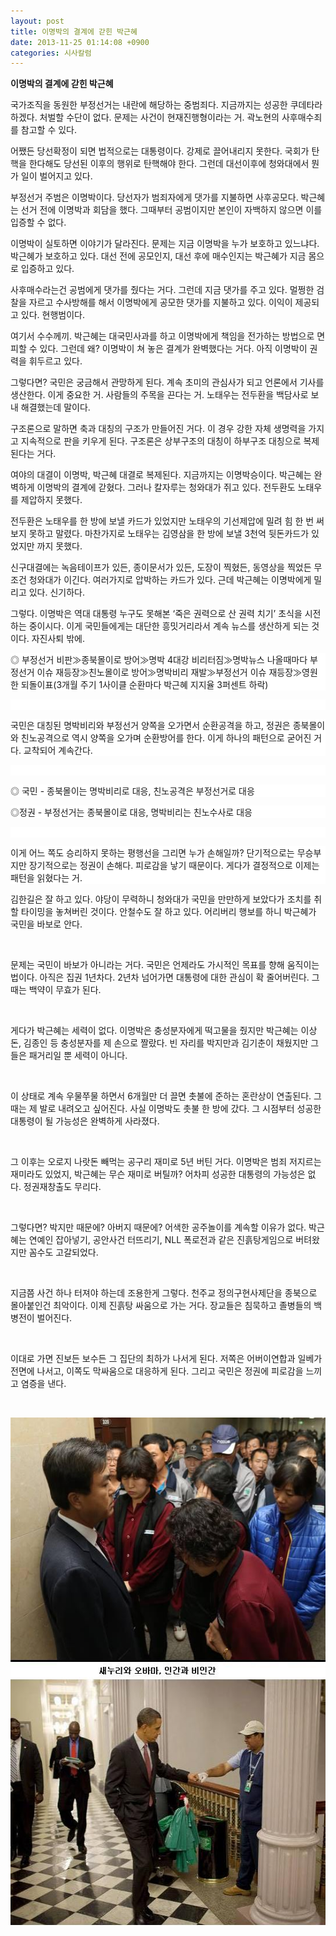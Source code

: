 ```yaml
---
layout: post
title: 이명박의 결계에 갇힌 박근혜
date: 2013-11-25 01:14:08 +0900
categories: 시사칼럼
---
```

  


**이명박의 결계에 갇힌 박근혜** 

  


국가조직을 동원한 부정선거는 내란에 해당하는 중범죄다. 지금까지는 성공한 쿠데타라 하겠다. 처벌할 수단이 없다. 문제는 사건이 현재진행형이라는 거. 곽노현의 사후매수죄를 참고할 수 있다.

  


어쨌든 당선확정이 되면 법적으로는 대통령이다. 강제로 끌어내리지 못한다. 국회가 탄핵을 한다해도 당선된 이후의 행위로 탄핵해야 한다. 그런데 대선이후에 청와대에서 뭔가 일이 벌어지고 있다. 

  


부정선거 주범은 이명박이다. 당선자가 범죄자에게 댓가를 지불하면 사후공모다. 박근혜는 선거 전에 이명박과 회담을 했다. 그때부터 공범이지만 본인이 자백하지 않으면 이를 입증할 수 없다. 

  


이명박이 실토하면 이야기가 달라진다. 문제는 지금 이명박을 누가 보호하고 있느냐다. 박근혜가 보호하고 있다. 대선 전에 공모인지, 대선 후에 매수인지는 박근혜가 지금 몸으로 입증하고 있다. 

  


사후매수라는건 공범에게 댓가를 줬다는 거다. 그런데 지금 댓가를 주고 있다. 멀쩡한 검찰을 자르고 수사방해를 해서 이명박에게 공모한 댓가를 지불하고 있다. 이익이 제공되고 있다. 현행범이다.

  


여기서 수수께끼. 박근혜는 대국민사과를 하고 이명박에게 책임을 전가하는 방법으로 면피할 수 있다. 그런데 왜? 이명박이 쳐 놓은 결계가 완벽했다는 거다. 아직 이명박이 권력을 휘두르고 있다. 

  


그렇다면? 국민은 궁금해서 관망하게 된다. 계속 초미의 관심사가 되고 언론에서 기사를 생산한다. 이게 중요한 거. 사람들의 주목을 끈다는 거. 노태우는 전두환을 백담사로 보내 해결했는데 말이다.

  


구조론으로 말하면 축과 대칭의 구조가 만들어진 거다. 이 경우 강한 자체 생명력을 가지고 지속적으로 판을 키우게 된다. 구조론은 상부구조의 대칭이 하부구조 대칭으로 복제된다는 거다. 

  


여야의 대결이 이명박, 박근혜 대결로 복제된다. 지금까지는 이명박승이다. 박근혜는 완벽하게 이명박의 결계에 갇혔다. 그러나 칼자루는 청와대가 쥐고 있다. 전두환도 노태우를 제압하지 못했다.

  


전두환은 노태우를 한 방에 보낼 카드가 있었지만 노태우의 기선제압에 밀려 힘 한 번 써보지 못하고 말렸다. 마찬가지로 노태우는 김영삼을 한 방에 보낼 3천억 뒷돈카드가 있었지만 까지 못했다. 

  


신구대결에는 녹음테이프가 있든, 종이문서가 있든, 도장이 찍혔든, 동영상을 찍었든 무조건 청와대가 이긴다. 여러가지로 압박하는 카드가 있다. 근데 박근혜는 이명박에게 밀리고 있다. 신기하다.

  


그렇다. 이명박은 역대 대통령 누구도 못해본 ‘죽은 권력으로 산 권력 치기’ 초식을 시전하는 중이시다. 이게 국민들에게는 대단한 흥밋거리라서 계속 뉴스를 생산하게 되는 것이다. 자진사퇴 밖에.

  


<p class="0" style="background:#ffffff;mso-pagination:none;text-autospace:none;mso-padding-alt:0pt 0pt 0pt 0pt;">
  ◎ 부정선거 비판≫종북몰이로 방어≫명박 4대강 비리터짐≫명박뉴스 나올때마다 부정선거 이슈 재등장≫친노몰이로 방어≫명박비리 재발≫부정선거 이슈 재등장≫영원한 되돌이표(3개월 주기 1사이클 순환마다 박근혜 지지율 3퍼센트 하락)
</p>

<p class="0" style="background:#ffffff;mso-pagination:none;text-autospace:none;mso-padding-alt:0pt 0pt 0pt 0pt;">
  <br />
</p>

<p class="0" style="background:#ffffff;mso-pagination:none;text-autospace:none;mso-padding-alt:0pt 0pt 0pt 0pt;">
  국민은 대칭된 명박비리와 부정선거 양쪽을 오가면서 순환공격을 하고, 정권은 종북몰이와 친노공격으로 역시 양쪽을 오가며 순환방어를 한다. 이게 하나의 패턴으로 굳어진 거다. 교착되어 계속간다.
</p>

<p class="0" style="background:#ffffff;mso-pagination:none;text-autospace:none;mso-padding-alt:0pt 0pt 0pt 0pt;">
  <br />
</p>

<p class="0" style="background:#ffffff;mso-pagination:none;text-autospace:none;mso-padding-alt:0pt 0pt 0pt 0pt;">
  ◎ 국민 - 종북몰이는 명박비리로 대응, 친노공격은 부정선거로 대응
</p>

<p class="0" style="background:#ffffff;mso-pagination:none;text-autospace:none;mso-padding-alt:0pt 0pt 0pt 0pt;">
  ◎정권 - 부정선거는 종북몰이로 대응, 명박비리는 친노수사로 대응
  
  <p class="0" style="background:#ffffff;mso-pagination:none;text-autospace:none;mso-padding-alt:0pt 0pt 0pt 0pt;">
    <br />
  </p>
  
  <p class="0" style="background:#ffffff;mso-pagination:none;text-autospace:none;mso-padding-alt:0pt 0pt 0pt 0pt;">
    이게 어느 쪽도 승리하지 못하는 평행선을 그리면 누가 손해일까? 단기적으로는 무승부지만 장기적으로는 정권이 손해다. 피로감을 낳기 때문이다. 게다가 결정적으로 이제는 패턴을 읽혔다는 거.
  </p>
  
  <p class="0" style="background:#ffffff;mso-pagination:none;text-autospace:none;mso-padding-alt:0pt 0pt 0pt 0pt;">
  </p>
  
  <p>
    김한길은 잘 하고 있다. 야당이 무력하니 청와대가 국민을 만만하게 보았다가 조치를 취할 타이밍을 놓쳐버린 것이다. 안철수도 잘 하고 있다. 어리버리 행보를 하니 박근혜가 국민을 바보로 안다.
  </p>
  
  <br />
  
  <p>
    문제는 국민이 바보가 아니라는 거다. 국민은 언제라도 가시적인 목표를 향해 움직이는 법이다. 아직은 집권 1년차다. 2년차 넘어가면 대통령에 대한 관심이 확 줄어버린다. 그때는 백약이 무효가 된다.
  </p>
  
  <br />
  
  <p>
    게다가 박근혜는 세력이 없다. 이명박은 충성분자에게 떡고물을 줬지만 박근혜는 이상돈, 김종인 등 충성분자를 제 손으로 짤랐다. 빈 자리를 박지만과 김기춘이 채웠지만 그들은 패거리일 뿐 세력이 아니다.
  </p>
  
  <br />
  
  <p>
    이 상태로 계속 우물쭈물 하면서 6개월만 더 끌면 촛불에 준하는 혼란상이 연출된다. 그때는 제 발로 내려오고 싶어진다. 사실 이명박도 촛불 한 방에 갔다. 그 시점부터 성공한 대통령이 될 가능성은 완벽하게 사라졌다.
  </p>
  
  <br />
  
  <p>
    그 이후는 오로지 나랏돈 빼먹는 공구리 재미로 5년 버틴 거다. 이명박은 범죄 저지르는 재미라도 있었지, 박근혜는 무슨 재미로 버틸까? 어차피 성공한 대통령의 가능성은 없다. 정권재창출도 무리다.
  </p>
  
  <br />
  
  <p>
    그렇다면? 박지만 때문에? 아버지 때문에? 어색한 공주놀이를 계속할 이유가 없다. 박근혜는 연예인 잡아넣기, 공안사건 터뜨리기, NLL 폭로전과 같은 진흙탕게임으로 버텨왔지만 꼼수도 고갈되었다.
  </p>
  
  <br />
  
  <p>
    지금쯤 사건 하나 터져야 하는데 조용한게 그렇다. 천주교 정의구현사제단을 종북으로 몰아붙인건 최악이다. 이제 진흙탕 싸움으로 가는 거다. 장교들은 침묵하고 졸병들의 백병전이 벌어진다.
  </p>
  
  <br />
  
  <p>
    이대로 가면 진보든 보수든 그 집단의 최하가 나서게 된다. 저쪽은 어버이연합과 일베가 전면에 나서고, 이쪽도 막싸움으로 대응하게 된다. 그리고 국민은 정권에 피로감을 느끼고 염증을 낸다.
  </p>
  
  <br />
  
  <p>
    <img src="files/attach/images/199/657/417/0.JPG" alt="0.JPG" width="545" height="813" />
  </p>